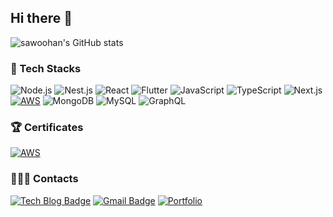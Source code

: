 ## Hi there 👋

![sawoohan's GitHub stats](https://github-readme-stats.vercel.app/api?username=saewoohan&show_icons=true&count_private=true&theme=radical)

### 🔭 Tech Stacks
  
![Node.js](https://img.shields.io/badge/Node.js-339933.svg?&style=for-the-badge&logo=Node.js&logoColor=white)
![Nest.js](https://img.shields.io/badge/nest.js-E0234E.svg?&style=for-the-badge&logo=nestjs&logoColor=white)
![React](https://img.shields.io/badge/React-61DAFB.svg?&style=for-the-badge&logo=React&logoColor=white)
![Flutter](https://img.shields.io/badge/Flutter-02569B.svg?&style=for-the-badge&logo=Flutter&logoColor=white)
![JavaScript](https://img.shields.io/badge/JavaScript-F7DF1E.svg?&style=for-the-badge&logo=JavaScript&logoColor=white)
![TypeScript](https://img.shields.io/badge/TypeScript-3178C6.svg?&style=for-the-badge&logo=TypeScript&logoColor=white)
![Next.js](https://img.shields.io/badge/Next.js-E0234E.svg?&style=for-the-badge&logo=Next.js&logoColor=white)
[![AWS](https://img.shields.io/badge/AWS-232F3E?style=for-the-badge&logo=amazonwebservices&logoColor=white)](https://www.credly.com/badges/9e90716e-eafd-44ef-98f2-23b195da1514/public_url)
![MongoDB](https://img.shields.io/badge/-MongoDB-13aa52?style=for-the-badge&logo=mongodb&logoColor=white)
![MySQL](https://img.shields.io/badge/MySQL-4479A1?style=for-the-badge&logo=mysql&logoColor=white)
![GraphQL](https://img.shields.io/badge/GraphQL-E10098?style=for-the-badge&logo=GraphQL&logoColor=white)

### 🏆 Certificates

[![AWS](https://img.shields.io/badge/AWS-232F3E?style=for-the-badge&logo=amazonwebservices&logoColor=white)](https://www.credly.com/badges/9e90716e-eafd-44ef-98f2-23b195da1514/public_url)

### 🧑🏻‍💻 Contacts
[![Tech Blog Badge](http://img.shields.io/badge/-Velog-white?&style=for-the-badge&logo=Velog&link=https://velog.io/@saewoohan/)](https://velog.io/@saewoohan)
[![Gmail Badge](https://img.shields.io/badge/Gmail-d14836?&style=for-the-badge&logo=Gmail&logoColor=white&link=mailto:hso2341@hanyang.ac.kr)](mailto:hso2341@hanyang.ac.kr)
[![Portfolio](https://img.shields.io/badge/Portfolio-1E90FF.svg?&style=for-the-badge&logo=homepage&logoColor=white&link=https://www.saewoohan.site/)](https://www.saewoohan.site/)
